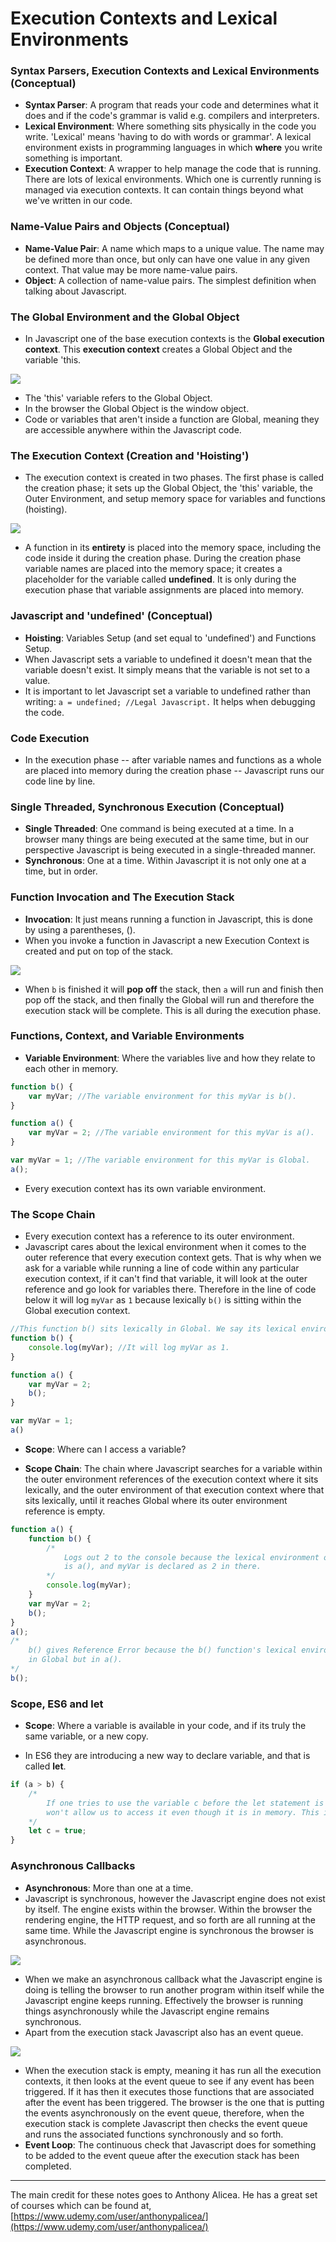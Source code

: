 # Execution Contexts and Lexical Environments

### Syntax Parsers, Execution Contexts and Lexical Environments \(Conceptual\)

* **Syntax Parser**: A program that reads your code and determines what it does and if the code's grammar is valid e.g. compilers and interpreters.
* **Lexical Environment**: Where something sits physically in the code you write. 'Lexical' means 'having to do with words or grammar'. A lexical environment exists in programming languages in which **where** you write something is important.
* **Execution Context**: A wrapper to help manage the code that is running. There are lots of lexical environments. Which one is currently running is managed via execution contexts. It can contain things beyond what we've written in our code. 

### Name-Value Pairs and Objects \(Conceptual\)

* **Name-Value Pair**: A name which maps to a unique value. The name may be defined more than once, but only can have one value in any given context. That value may be more name-value pairs.
* **Object**: A collection of name-value pairs. The simplest definition when talking about Javascript. 

### The Global Environment and the Global Object

* In Javascript one of the base execution contexts is the **Global execution context**. This **execution context** creates a Global Object and the variable 'this.

![](/assets/GlobalExecutionDiagramContext.png)

* The 'this' variable refers to the Global Object.
* In the browser the Global Object is the window object.
* Code or variables that aren't inside a function are Global, meaning they are accessible anywhere within the Javascript code.

### The Execution Context \(Creation and 'Hoisting'\)

* The execution context is created in two phases. The first phase is called the creation phase; it sets up the Global Object, the 'this' variable, the Outer Environment, and setup memory space for variables and functions \(hoisting\).

![](/assets/CreationPhaseDiagram.png)

* A function in its **entirety** is placed into the memory space, including the code inside it during the creation phase. During the creation phase variable names are placed into the memory space; it creates a placeholder for the variable called **undefined**. It is only during the execution phase that variable assignments are placed into memory.

### Javascript and 'undefined' \(Conceptual\)

* **Hoisting**: Variables Setup \(and set equal to 'undefined'\) and Functions Setup.
* When Javascript sets a variable to undefined it doesn't mean that the variable doesn't exist. It simply means that the variable is not set to a value.
* It is important to let Javascript set a variable to undefined rather than writing: `a = undefined; //Legal Javascript.` It helps when debugging the code.

### Code Execution

* In the execution phase -- after variable names and functions as a whole are placed into memory during the creation phase -- Javascript runs our code line by line.

### Single Threaded, Synchronous Execution \(Conceptual\)

* **Single Threaded**: One command is being executed at a time. In a browser many things are being executed at the same time, but in our perspective Javascript is being executed in a single-threaded manner.
* **Synchronous**: One at a time. Within Javascript it is not only one at a time, but in order.

### Function Invocation and The Execution Stack

* **Invocation**: It just means running a function in Javascript, this is done by using a parentheses, \(\).
* When you invoke a function in Javascript a new Execution Context is created and put on top of the stack.

![](/assets/ExecutionStackDiagram.png)

* When `b` is finished it will **pop off** the stack, then `a` will run and finish then pop off the stack, and then finally the Global will run and therefore the execution stack will be complete. This is all during the execution phase.

### Functions, Context, and Variable Environments

* **Variable Environment**: Where the variables live and how they relate to each other in memory.

```js
function b() {
    var myVar; //The variable environment for this myVar is b().
}

function a() {
    var myVar = 2; //The variable environment for this myVar is a().
}

var myVar = 1; //The variable environment for this myVar is Global.
a();
```

* Every execution context has its own variable environment.

### The Scope Chain

* Every execution context has a reference to its outer environment.
* Javascript cares about the lexical environment when it comes to the outer reference that every execution context gets. That is why when we ask for a variable while running a line of code within any particular execution context, if it can't find that variable, it will look at the outer reference and go look for variables there. Therefore in the line of code below it will log `myVar` as `1` because lexically `b()` is sitting within the Global execution context.

```js
//This function b() sits lexically in Global. We say its lexical environment is Global.
function b() {
    console.log(myVar); //It will log myVar as 1.
}

function a() {
    var myVar = 2;
    b();
}

var myVar = 1;
a()
```

* **Scope**: Where can I access a variable?

* **Scope Chain**: The chain where Javascript searches for a variable within the outer environment references of the execution context where it sits lexically, and the outer environment of that execution context where that sits lexically, until it reaches Global where its outer environment reference is empty.

```js
function a() {
    function b() {
        /*
            Logs out 2 to the console because the lexical environment of b() here 
            is a(), and myVar is declared as 2 in there. 
        */
        console.log(myVar);
    }
    var myVar = 2;
    b();
}
a();
/*
    b() gives Reference Error because the b() function's lexical environment is not
    in Global but in a().
*/
b();
```

### Scope, ES6 and let

* **Scope**: Where a variable is available in your code, and if its truly the same variable, or a new copy.

* In ES6 they are introducing a new way to declare variable, and that is called **let**.

```js
if (a > b) {
    /*
        If one tries to use the variable c before the let statement is executed the computer 
        won't allow us to access it even though it is in memory. This is called "block scoping".
    */
    let c = true;
}
```

### Asynchronous Callbacks

* **Asynchronous**: More than one at a time.
* Javascript is synchronous, however the Javascript engine does not exist by itself. The engine exists within the browser. Within the browser the rendering engine, the HTTP request, and so forth are all running at the same time. While the Javascript engine is synchronous the browser is asynchronous.

![](/assets/TheBrowserDiagram.jpg)

* When we make an asynchronous callback what the Javascript engine is doing is telling the browser to run another program within itself while the Javascript engine keeps running. Effectively the browser is running things asynchronously while the Javascript engine remains synchronous.
* Apart from the execution stack Javascript also has an event queue.

![](/assets/ExecutionStackAndEventQueueDiagram.jpg)

* When the execution stack is empty, meaning it has run all the execution contexts, it then looks at the event queue to see if any event has been triggered. If it has then it executes those functions that are associated after the event has been triggered. The browser is the one that is putting the events asynchronously on the event queue, therefore, when the execution stack is complete Javascript then checks the event queue and runs the associated functions synchronously and so forth.
* **Event Loop**: The continuous check that Javascript does for something to be added to the event queue after the execution stack has been completed.

---

The main credit for these notes goes to Anthony Alicea. He has a great set of courses which can be found at, [https://www.udemy.com/user/anthonypalicea/](https://www.udemy.com/user/anthonypalicea/)


